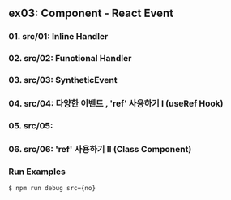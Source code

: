 ## ex03: Component - React Event

### 01. src/01: Inline Handler
### 02. src/02: Functional Handler 
### 03. src/03: SyntheticEvent
### 04. src/04: 다양한 이벤트 , 'ref' 사용하기 I     (useRef Hook)
### 05. src/05:  
### 06. src/06:  'ref' 사용하기 II    (Class Component)

### Run Examples
```bash
$ npm run debug src={no}
```